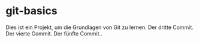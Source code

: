 # git-basics
Dies ist ein Projekt, um die Grundlagen von Git zu lernen.
Der dritte Commit.
Der vierte Commit.
Der fünfte Commit..
